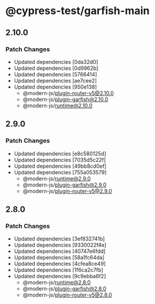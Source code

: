 # @cypress-test/garfish-main

## 2.10.0

### Patch Changes

- Updated dependencies [0da32d0]
- Updated dependencies [0d9962b]
- Updated dependencies [5766414]
- Updated dependencies [ae7cee2]
- Updated dependencies [950e138]
  - @modern-js/plugin-router-v5@2.10.0
  - @modern-js/plugin-garfish@2.10.0
  - @modern-js/runtime@2.10.0

## 2.9.0

### Patch Changes

- Updated dependencies [e8c580125d]
- Updated dependencies [7035d5c22f]
- Updated dependencies [49bb8cd0ef]
- Updated dependencies [755a053579]
  - @modern-js/runtime@2.9.0
  - @modern-js/plugin-garfish@2.9.0
  - @modern-js/plugin-router-v5@2.9.0

## 2.8.0

### Patch Changes

- Updated dependencies [3ef832741b]
- Updated dependencies [9330022f4e]
- Updated dependencies [40747e6fdd]
- Updated dependencies [58a1fc64da]
- Updated dependencies [4cfea8ce49]
- Updated dependencies [1f6ca2c7fb]
- Updated dependencies [9c9ebba6f2]
  - @modern-js/runtime@2.8.0
  - @modern-js/plugin-garfish@2.8.0
  - @modern-js/plugin-router-v5@2.8.0
